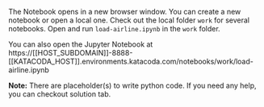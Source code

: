 The Notebook opens in a new browser window. You can create a new notebook or open a local one. Check out the local folder `work` for several notebooks. Open and run `load-airline.ipynb` in the `work` folder.

You can also open the Jupyter Notebook at https://[[HOST_SUBDOMAIN]]-8888-[[KATACODA_HOST]].environments.katacoda.com/notebooks/work/load-airline.ipynb

**Note:**
There are placeholder(s) to write python code. If you need any help, you can checkout solution tab.